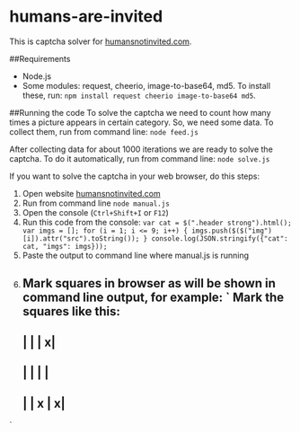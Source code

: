 # humans-are-invited
This is captcha solver for [humansnotinvited.com](http://humansnotinvited.com).

##Requirements
- Node.js
- Some modules: request, cheerio, image-to-base64, md5. To install these, run:
`npm install request cheerio image-to-base64 md5`.

##Running the code
To solve the captcha we need to count how many times a picture appears in certain category. So, we need some data. To collect them, run from command line:
`node feed.js`

After collecting data for about 1000 iterations we are ready to solve the captcha. To do it automatically, run from command line:
`node solve.js`

If you want to solve the captcha in your web browser, do this steps:
1. Open website [humansnotinvited.com](http://humansnotinvited.com)
2. Run from command line `node manual.js`
2. Open the console (`Ctrl+Shift+I` or `F12`)
3. Run this code from the console:
`
	var cat = $(".header strong").html();
	var imgs = [];
	for (i = 1; i <= 9; i++) {
	        imgs.push($($("img")[i]).attr("src").toString());
	}
	console.log(JSON.stringify({"cat": cat, "imgs": imgs}));
`
4. Paste the output to command line where manual.js is running
5. Mark squares in browser as will be shown in command line output, for example:
`
	Mark the squares like this:
	------------
	|   |   | x|
	------------
	|   |   |  |
	------------
	|   | x | x|
	------------
`

